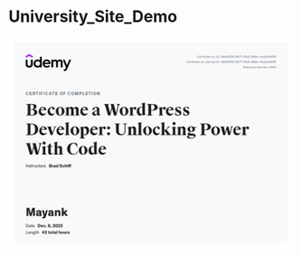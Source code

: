 # University_Site_Demo

![Certification of Completion](https://github.com/mayankdp/University_Site_Demo/blob/main/UC-d6a45300-8b77-49e6-88bb-c4ea2d4df0f1.jpg)
